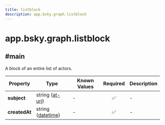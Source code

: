 ```yaml
---
title: listblock
description: app.bsky.graph.listblock
---
```


# app.bsky.graph.listblock

## #main

A block of an entire list of actors.

| Property | Type | Known Values | Required | Description |
| --- | --- | --- | :---: | --- |
| **subject** | string ([at-uri](https://atproto.com/specs/at-uri-scheme)) | - | ✅ | - |
| **createdAt** | string ([datetime](https://atproto.com/specs/lexicon#datetime)) | - | ✅ | - |
